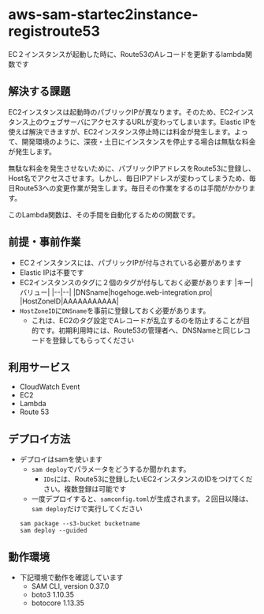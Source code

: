 # aws-sam-startec2instance-registroute53
EC２インスタンスが起動した時に、Route53のAレコードを更新するlambda関数です
## 解決する課題
EC2インスタンスは起動時のパブリックIPが異なります。そのため、EC2インスタンス上のウェブサーバにアクセスするURLが変わってしまいます。Elastic IPを使えば解決できますが、EC2インスタンス停止時には料金が発生します。よって、開発環境のように、深夜・土日にインスタンスを停止する場合は無駄な料金が発生します。

無駄な料金を発生させないために、パブリックIPアドレスをRoute53に登録し、Host名でアクセスさせます。しかし、毎日IPアドレスが変わってしまうため、毎日Route53への変更作業が発生します。毎日その作業をするのは手間がかかります。

このLambda関数は、その手間を自動化するための関数です。

## 前提・事前作業
- EC２インスタンスには、パブリックIPが付与されている必要があります
- Elastic IPは不要です
- EC2インスタンスのタグに２個のタグが付与しておく必要があります
    |キー|バリュー|
    |--|--|
    |DNSname|hogehoge.web-integration.pro|
    |HostZoneID|AAAAAAAAAAA|
- `HostZoneID`に`DNSname`を事前に登録しておく必要があります。
  - これは、EC2のタグ設定でAレコードが乱立するのを防止することが目的です。初期利用時には、Route53の管理者へ、DNSNameと同じレコードを登録してもらってください
## 利用サービス
- CloudWatch Event
- EC2
- Lambda
- Route 53
## デプロイ方法
- デプロイはsamを使います
  - `sam deploy`でパラメータをどうするか聞かれます。
    - `IDs`には、Route53に登録したいEC2インスタンスのIDをつけてください。複数登録は可能です
  - 一度デプロイすると、`samconfig.toml`が生成されます。２回目以降は、`sam deploy`だけで実行してください
  ```
  sam package --s3-bucket bucketname
  sam deploy --guided
  ```

## 動作環境
- 下記環境で動作を確認しています
  - SAM CLI, version 0.37.0
  - boto3 1.10.35 
  - botocore 1.13.35 